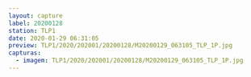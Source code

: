 ```yaml
---
layout: capture
label: 20200128
station: TLP1
date: 2020-01-29 06:31:05
preview: TLP1/2020/202001/20200128/M20200129_063105_TLP_1P.jpg
capturas:
  - imagem: TLP1/2020/202001/20200128/M20200129_063105_TLP_1P.jpg
---
```

